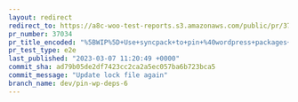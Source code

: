 ```yaml
---
layout: redirect
redirect_to: https://a8c-woo-test-reports.s3.amazonaws.com/public/pr/37034/e2e/index.html
pr_number: 37034
pr_title_encoded: "%5BWIP%5D+Use+syncpack+to+pin+%40wordpress+packages+to+wp-6.0+"
pr_test_type: e2e
last_published: "2023-03-07 11:20:49 +0000"
commit_sha: ad79b05de2df7423cc2ca2a5ec057ba6b723bca5
commit_message: "Update lock file again"
branch_name: dev/pin-wp-deps-6
---
```

